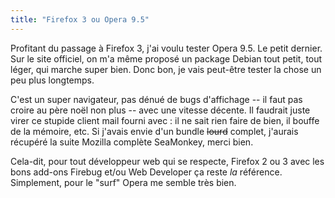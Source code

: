 ```yaml
---
title: "Firefox 3 ou Opera 9.5"
---
```


Profitant du passage à Firefox 3, j'ai voulu tester Opera 9.5. Le petit
dernier. Sur le site officiel, on m'a même proposé un package Debian tout
petit, tout léger, qui marche super bien. Donc bon, je vais peut-être tester
la chose un peu plus longtemps.

C'est un super navigateur, pas dénué de bugs d'affichage -- il faut pas croire
au père noël non plus -- avec une vitesse décente. Il faudrait juste virer ce
stupide client mail fourni avec : il ne sait rien faire de bien, il bouffe de
la mémoire, etc. Si j'avais envie d'un bundle <s>lourd</s> complet, j'aurais
récupéré la suite Mozilla complète SeaMonkey, merci bien.

Cela-dit, pour tout développeur web qui se respecte, Firefox 2 ou 3 avec les
bons add-ons Firebug et/ou Web Developer ça reste _la_ référence. Simplement,
pour le "surf" Opera me semble très bien.

